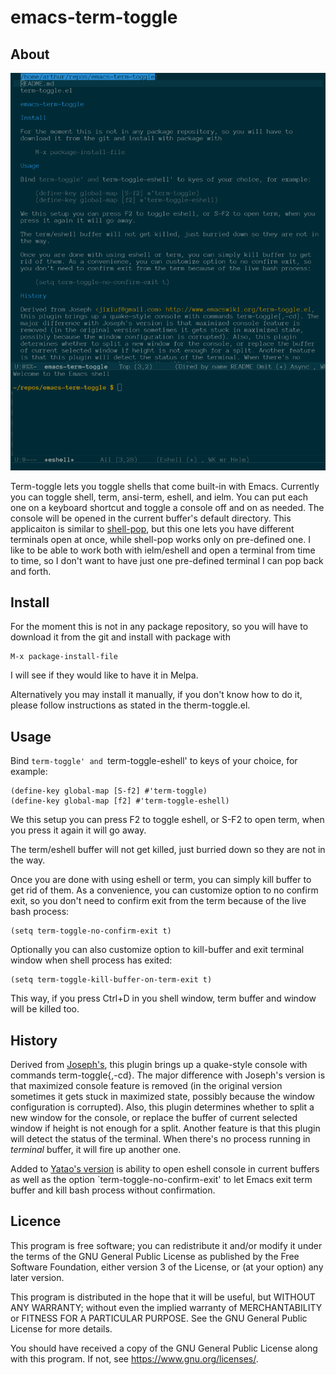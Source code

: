 # emacs-term-toggle

## About

![Screenshot:](term-toggle.png)

Term-toggle lets you toggle shells that come built-in with Emacs. Currently you can toggle shell, term, ansi-term, eshell, and ielm. You can put each one on a keyboard shortcut and toggle a console off and on as needed. The console will be
opened in the current buffer's default directory. This applicaiton is similar to [shell-pop](https://github.com/kyagi/shell-pop-el), but this one lets you have different terminals open at once, while shell-pop works only on pre-defined
one. I like to be able to work both with ielm/eshell and open a terminal from time to time, so I don't want to have just one pre-defined terminal I can pop back and forth.

## Install

For the moment this is not in any package repository, so you will have to download it from the git and install with package with

    M-x package-install-file

I will see if they would like to have it in Melpa.

Alternatively you may install it manually, if you don't know how to do it, please follow instructions as stated in the therm-toggle.el.

## Usage

Bind `term-toggle' and `term-toggle-eshell' to keys of your choice, for example:

    (define-key global-map [S-f2] #'term-toggle)
    (define-key global-map [f2] #'term-toggle-eshell)

We this setup you can press F2 to toggle eshell, or S-F2 to open term, when you press it again it will go away.

The term/eshell buffer will not get killed, just burried down so they are not in the way.

Once you are done with using eshell or term, you can simply kill buffer to get rid of them. As a convenience, you can customize option to no confirm exit, so you don't need to confirm exit from the term because of the live bash process:

    (setq term-toggle-no-confirm-exit t)

Optionally you can also customize option to kill-buffer and exit terminal window when shell process has exited:

    (setq term-toggle-kill-buffer-on-term-exit t)

This way, if you press Ctrl+D in you shell window, term buffer and window will be killed too.

## History

Derived from [Joseph's](https://www.emacswiki.org/emacs/term-toggle.el), this plugin brings up a quake-style console with commands term-toggle{,-cd}. The major difference with Joseph's version is that maximized console feature is removed
(in the original version sometimes it gets stuck in maximized state, possibly because the window configuration is corrupted). Also, this plugin determines whether to split a new window for the console, or replace the buffer of current
selected window if height is not enough for a split. Another feature is that this plugin will detect the status of the terminal. When there's no process running in *terminal* buffer, it will fire up another one.

Added to [Yatao's version](https://github.com/v-yadli/emacs-term-toggle) is ability to open eshell console in current buffers as well as the option `term-toggle-no-confirm-exit' to let Emacs exit term buffer and kill bash process without confirmation.

## Licence
  
This program is free software; you can redistribute it and/or modify it under the terms of the GNU General Public License as published by the Free Software Foundation, either version 3 of the License, or (at your option) any later version.

This program is distributed in the hope that it will be useful, but WITHOUT ANY WARRANTY; without even the implied warranty of MERCHANTABILITY or FITNESS FOR A PARTICULAR PURPOSE. See the GNU General Public License for more details.

You should have received a copy of the GNU General Public License along with this program. If not, see https://www.gnu.org/licenses/.

